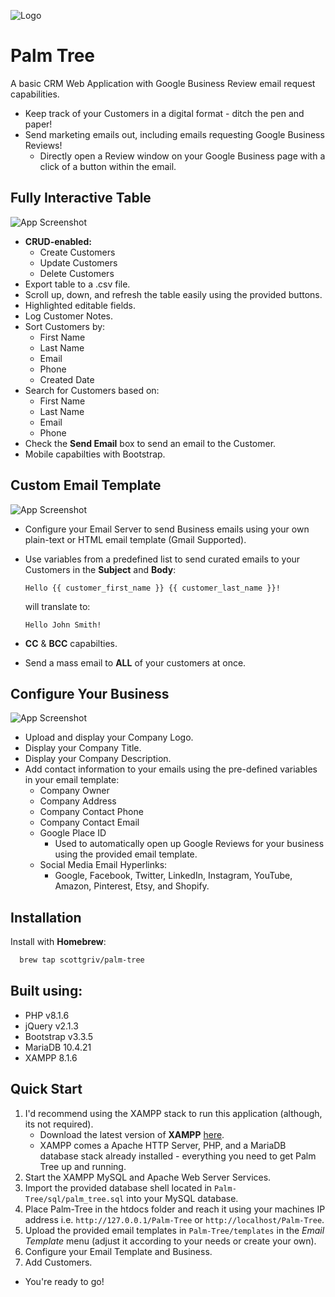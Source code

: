 
![Logo](https://imgur.com/wjRO1Pm.png)

# Palm Tree

A basic CRM Web Application with Google Business Review email request capabilities.

 * Keep track of your Customers in a digital format - ditch the pen and paper!
 * Send marketing emails out, including emails requesting Google Business Reviews!
    * Directly open a Review window on your Google Business page with a click of a button within the email.

## Fully Interactive Table

![App Screenshot](https://imgur.com/ec4MeEY.jpg)

* **CRUD-enabled:**
    * Create Customers
    * Update Customers
    * Delete Customers
* Export table to a .csv file.
* Scroll up, down, and refresh the table easily using the provided buttons.
* Highlighted editable fields.
* Log Customer Notes.
* Sort Customers by:
    * First Name
    * Last Name
    * Email
    * Phone
    * Created Date
* Search for Customers based on:
    * First Name
    * Last Name
    * Email
    * Phone
* Check the **Send Email** box to send an email to the Customer.
* Mobile capabilties with Bootstrap.

## Custom Email Template

![App Screenshot](https://imgur.com/BifS2gK.jpg)

* Configure your Email Server to send Business emails using your own plain-text or HTML email template (Gmail Supported).
* Use variables from a predefined list to send curated emails to your Customers in the **Subject** and **Body**:

    ``Hello {{ customer_first_name }} {{ customer_last_name }}!``

    will translate to:

    ``Hello John Smith!``

* **CC** & **BCC** capabilties.
* Send a mass email to **ALL** of your customers at once.

## Configure Your Business

![App Screenshot](https://imgur.com/2TbykTe.jpg)

* Upload and display your Company Logo.
* Display your Company Title.
* Display your Company Description.
* Add contact information to your emails using the pre-defined variables in your email template:
    * Company Owner
    * Company Address
    * Company Contact Phone
    * Company Contact Email
    * Google Place ID
        * Used to automatically open up Google Reviews for your business using the provided email template.
    * Social Media Email Hyperlinks:
        * Google, Facebook, Twitter, LinkedIn, Instagram, YouTube, Amazon, Pinterest, Etsy, and Shopify.

## Installation

Install with **Homebrew**:

```bash
  brew tap scottgriv/palm-tree
```

## Built using: 
* PHP v8.1.6
* jQuery v2.1.3 
* Bootstrap v3.3.5
* MariaDB 10.4.21
* XAMPP 8.1.6

## Quick Start

1. I'd recommend using the XAMPP stack to run this application (although, its not required).
    * Download the latest version of **XAMPP** [here](https://www.apachefriends.org/download.html).
    * XAMPP comes a Apache HTTP Server, PHP, and a MariaDB database stack already installed - everything you need to get Palm Tree up and running.
2. Start the XAMPP MySQL and Apache Web Server Services.
3. Import the provided database shell located in `Palm-Tree/sql/palm_tree.sql` into your MySQL database.
4. Place Palm-Tree in the htdocs folder and reach it using your machines IP address i.e. `http://127.0.0.1/Palm-Tree` or ``http://localhost/Palm-Tree``.
5. Upload the provided email templates in ``Palm-Tree/templates`` in the *Email Template* menu (adjust it according to your needs or create your own).
6. Configure your Email Template and Business.
7. Add Customers.

* You're ready to go!  
